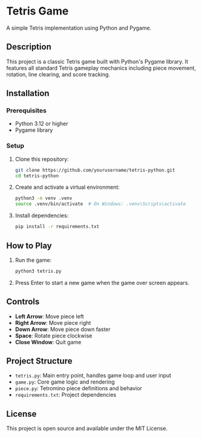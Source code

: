 # Tetris Game

A simple Tetris implementation using Python and Pygame.

## Description
This project is a classic Tetris game built with Python's Pygame library. It features all standard Tetris gameplay mechanics including piece movement, rotation, line clearing, and score tracking.

## Installation

### Prerequisites
- Python 3.12 or higher
- Pygame library

### Setup
1. Clone this repository:
   ```bash
   git clone https://github.com/yourusername/tetris-python.git
   cd tetris-python
   ```

2. Create and activate a virtual environment:
   ```bash
   python3 -m venv .venv
   source .venv/bin/activate  # On Windows: .venv\Scripts\activate
   ```

3. Install dependencies:
   ```bash
   pip install -r requirements.txt
   ```

## How to Play
1. Run the game:
   ```bash
   python3 tetris.py
   ```

2. Press Enter to start a new game when the game over screen appears.

## Controls
- **Left Arrow**: Move piece left
- **Right Arrow**: Move piece right
- **Down Arrow**: Move piece down faster
- **Space**: Rotate piece clockwise
- **Close Window**: Quit game

## Project Structure
- `tetris.py`: Main entry point, handles game loop and user input
- `game.py`: Core game logic and rendering
- `piece.py`: Tetromino piece definitions and behavior
- `requirements.txt`: Project dependencies

## License
This project is open source and available under the MIT License.